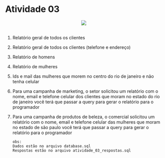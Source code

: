 # Atividade 03



<div align="center">
   <a href="#" alt="Language">
        <img src="https://img.shields.io/static/v1?label=Language&message=MYSQL&color=blue&style=for-the-badge" /></a>
    
</div>

<br>


1. Relatório geral de todos os clientes 

2. Relatório geral de todos os clientes (telefone e endereço) 


3. Relatório de homens 


4. Relatório de mulheres 

5. Ids e mail das mulheres que morem no centro do rio de janeiro e 
não tenha celular 

 
6. Para uma campanha de marketing, o setor solicitou um
relatório com o nome, email e telefone celular 
dos clientes que moram no estado do rio de janeiro 
você terá que passar a query para gerar o relatório para
o programador 


7.  Para uma campanha de produtos de beleza, o comercial solicitou um
relatório com o nome, email e telefone celular 
 das mulheres que moram no estado de são paulo 
você terá que passar a query para gerar o relatório para
o programador 

    
        obs: 
        Dados estão no arquivo database.sql
        Respostas estão no arquivo atividade_03_respostas.sql

